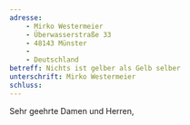 ```yaml
---
adresse:
    - Mirko Westermeier
    - Überwasserstraße 33
    - 48143 Münster
    -
    - Deutschland
betreff: Nichts ist gelber als Gelb selber
unterschrift: Mirko Westermeier
schluss:
---
```


Sehr geehrte Damen und Herren,
